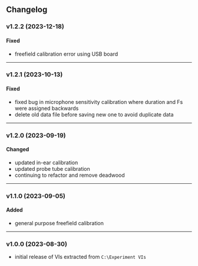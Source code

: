 ## Changelog

### v1.2.2 (2023-12-18)
#### Fixed
- freefield calibration error using USB board

---

### v1.2.1 (2023-10-13)

#### Fixed
- fixed bug in microphone sensitivity calibration where duration and Fs were assigned backwards
- delete old data file before saving new one to avoid duplicate data

---

### v1.2.0 (2023-09-19)

#### Changed
- updated in-ear calibration
- updated probe tube calibration
- continuing to refactor and remove deadwood

---

### v1.1.0 (2023-09-05)
  
#### Added
- general purpose freefield calibration
  
---

### v1.0.0 (2023-08-30)
  
- initial release of VIs extracted from `C:\Experiment VIs`

